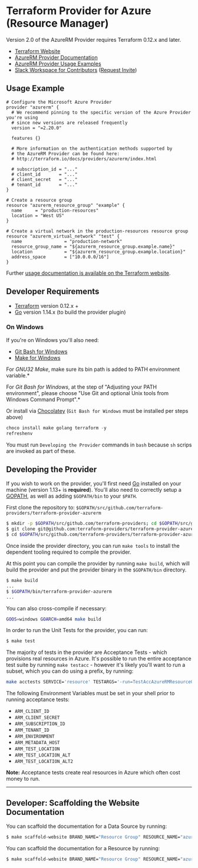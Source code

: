 # Terraform Provider for Azure (Resource Manager)

Version 2.0 of the AzureRM Provider requires Terraform 0.12.x and later.

* [Terraform Website](https://www.terraform.io)
* [AzureRM Provider Documentation](https://www.terraform.io/docs/providers/azurerm/index.html)
* [AzureRM Provider Usage Examples](https://github.com/terraform-providers/terraform-provider-azurerm/tree/master/examples)
* [Slack Workspace for Contributors](https://terraform-azure.slack.com) ([Request Invite](https://join.slack.com/t/terraform-azure/shared_invite/enQtNDMzNjQ5NzcxMDc3LWNiY2ZhNThhNDgzNmY0MTM0N2MwZjE4ZGU0MjcxYjUyMzRmN2E5NjZhZmQ0ZTA1OTExMGNjYzA4ZDkwZDYxNDE))

## Usage Example

```
# Configure the Microsoft Azure Provider
provider "azurerm" {
  # We recommend pinning to the specific version of the Azure Provider you're using
  # since new versions are released frequently
  version = "=2.20.0"

  features {}

  # More information on the authentication methods supported by
  # the AzureRM Provider can be found here:
  # http://terraform.io/docs/providers/azurerm/index.html

  # subscription_id = "..."
  # client_id       = "..."
  # client_secret   = "..."
  # tenant_id       = "..."
}

# Create a resource group
resource "azurerm_resource_group" "example" {
  name     = "production-resources"
  location = "West US"
}

# Create a virtual network in the production-resources resource group
resource "azurerm_virtual_network" "test" {
  name                = "production-network"
  resource_group_name = "${azurerm_resource_group.example.name}"
  location            = "${azurerm_resource_group.example.location}"
  address_space       = ["10.0.0.0/16"]
}
```

Further [usage documentation is available on the Terraform website](https://www.terraform.io/docs/providers/azurerm/index.html).

## Developer Requirements

* [Terraform](https://www.terraform.io/downloads.html) version 0.12.x +
* [Go](https://golang.org/doc/install) version 1.14.x (to build the provider plugin)

### On Windows 

If you're on Windows you'll also need:
* [Git Bash for Windows](https://git-scm.com/download/win)
* [Make for Windows](http://gnuwin32.sourceforge.net/packages/make.htm)

For *GNU32 Make*, make sure its bin path is added to PATH environment variable.*

For *Git Bash for Windows*, at the step of "Adjusting your PATH environment", please choose "Use Git and optional Unix tools from Windows Command Prompt".*

Or install via [Chocolatey](https://chocolatey.org/install) (`Git Bash for Windows` must be installed per steps above)
```powershell
choco install make golang terraform -y
refreshenv
```

You must run  `Developing the Provider` commands in `bash` because `sh` scrips are invoked as part of these.

## Developing the Provider

If you wish to work on the provider, you'll first need [Go](http://www.golang.org) installed on your machine (version 1.13+ is **required**). You'll also need to correctly setup a [GOPATH](http://golang.org/doc/code.html#GOPATH), as well as adding `$GOPATH/bin` to your `$PATH`.

First clone the repository to: `$GOPATH/src/github.com/terraform-providers/terraform-provider-azurerm`

```sh
$ mkdir -p $GOPATH/src/github.com/terraform-providers; cd $GOPATH/src/github.com/terraform-providers
$ git clone git@github.com:terraform-providers/terraform-provider-azurerm
$ cd $GOPATH/src/github.com/terraform-providers/terraform-provider-azurerm
```

Once inside the provider directory, you can run `make tools` to install the dependent tooling required to compile the provider.

At this point you can compile the provider by running `make build`, which will build the provider and put the provider binary in the `$GOPATH/bin` directory.

```sh
$ make build
...
$ $GOPATH/bin/terraform-provider-azurerm
...
```

You can also cross-compile if necessary:

```sh
GOOS=windows GOARCH=amd64 make build
```

In order to run the Unit Tests for the provider, you can run:

```sh
$ make test
```

The majority of tests in the provider are Acceptance Tests - which provisions real resources in Azure. It's possible to run the entire acceptance test suite by running `make testacc` - however it's likely you'll want to run a subset, which you can do using a prefix, by running:

```sh
make acctests SERVICE='resource' TESTARGS='-run=TestAccAzureRMResourceGroup' TESTTIMEOUT='60m'
```

The following Environment Variables must be set in your shell prior to running acceptance tests:

- `ARM_CLIENT_ID`
- `ARM_CLIENT_SECRET`
- `ARM_SUBSCRIPTION_ID`
- `ARM_TENANT_ID`
- `ARM_ENVIRONMENT`
- `ARM_METADATA_HOST`
- `ARM_TEST_LOCATION`
- `ARM_TEST_LOCATION_ALT`
- `ARM_TEST_LOCATION_ALT2`

**Note:** Acceptance tests create real resources in Azure which often cost money to run.

---

## Developer: Scaffolding the Website Documentation

You can scaffold the documentation for a Data Source by running:

```sh
$ make scaffold-website BRAND_NAME="Resource Group" RESOURCE_NAME="azurerm_resource_group" RESOURCE_TYPE="data"
```

You can scaffold the documentation for a Resource by running:

```sh
$ make scaffold-website BRAND_NAME="Resource Group" RESOURCE_NAME="azurerm_resource_group" RESOURCE_TYPE="resource" RESOURCE_ID="/subscriptions/00000000-0000-0000-0000-000000000000/resourceGroups/group1"
```
